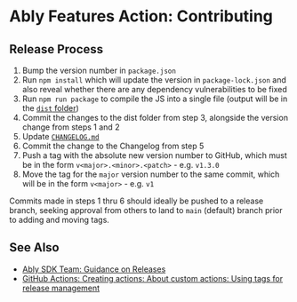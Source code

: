 # Ably Features Action: Contributing

## Release Process

1. Bump the version number in `package.json`
2. Run `npm install` which will update the version in `package-lock.json` and also reveal whether there are any dependency vulnerabilities to be fixed
3. Run `npm run package` to compile the JS into a single file (output will be in the [`dist` folder](dist/))
4. Commit the changes to the dist folder from step 3, alongside the version change from steps 1 and 2
5. Update [`CHANGELOG.md`](CHANGELOG.md)
6. Commit the change to the Changelog from step 5
7. Push a tag with the absolute new version number to GitHub, which must be in the form `v<major>.<minor>.<patch>` - e.g. `v1.3.0`
8. Move the tag for the `major` version number to the same commit, which will be in the form `v<major>` - e.g. `v1`

Commits made in steps 1 thru 6 should ideally be pushed to a release branch, seeking approval from others to land to `main` (default) branch prior to adding and moving tags.

## See Also

- [Ably SDK Team: Guidance on Releases](https://github.com/ably/engineering/blob/main/sdk/releases.md)
- [GitHub Actions: Creating actions: About custom actions: Using tags for release management](https://docs.github.com/en/actions/creating-actions/about-custom-actions#using-tags-for-release-management)
